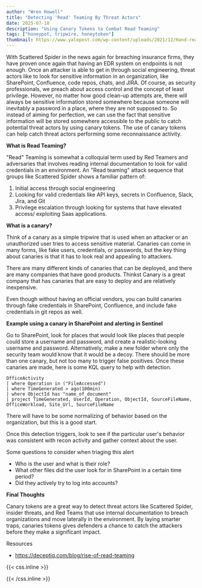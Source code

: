 ```yaml
---
author: "Wren Howell"
title: "Detecting 'Read' Teaming By Threat Actors"
date: 2025-07-10
description: "Using Canary Tokens to Combat Read Teaming"
tags: ["honeypot, tripwire, honeytoken"]
thumbnail: https://www.yalepest.com/wp-content/uploads/2021/12/Hand-reaching-for-a-piece-of-cheese-in-a-mousetrap.jpg
---
```


With Scattered Spider in the news again for breaching insurance firms, they have proven once again that having an EDR system on endpoints is not enough. Once an attacker is able to get in through social engineering, threat actors like to look for sensitive information in an organization, like SharePoint, Confluence, code repos, chats, and JIRA. Of course, as security professionals, we preach about access control and the concept of least privilege. However, no matter how good clean-up attempts are, there will always be sensitive information stored somewhere because someone will inevitably a password in a place, where they are not supposed to. So instead of aiming for perfection, we can use the fact that sensitive information will be stored somewhere accessible to the public to catch potential threat actors by using canary tokens. The use of canary tokens can help catch threat actors performing some reconnaissance activity. 

**What is Read Teaming?**

"Read" Teaming is somewhat a colloquial term used by Red Teamers and adversaries that involves reading internal documentation to look for valid credentials in an environment. An "Read teaming" attack sequence that groups like Scattered Spider shows a familiar pattern of:
 
1) Initial access through social engineering 
2) Looking for valid credentials like API keys, secrets in Confluence, Slack, Jira, and Git
3) Privilege escalation through looking for systems that have elevated access/ exploiting Saas applications. 

**What is a canary?**

Think of a canary as a simple tripwire that is used when an attacker or an unauthorized user tries to access sensitive material. Canaries can come in many forms, like fake users, credentials, or passwords, but the key thing about canaries is that it has to look real and appealing to attackers. 

There are many different kinds of canaries that can be deployed, and there are many companies that have good products. Thinkst Canary is a great company that has canaries that are easy to deploy and are relatively inexpensive. 

Even though without having an official vendors, you can build canaries through fake credentials in SharePoint, Confluence, and include fake credentials in git repos as well. 

**Example using a canary in SharePoint and alerting in Sentinel**

Go to SharePoint, look for places that would look like places that people could store a username and password, and create a realistic-looking username and password. Alternatively, make a new folder where only the security team would know that it would be a decoy.  There should be more than one canary, but not too many to trigger false positives. Once these canaries are made, here is some KQL query to help with detection. 

```kql
OfficeActivity
| where Operation in ("FileAccessed")
| where TimeGenerated > ago(100min)
| where ObjectId has "name_of_document"
| project TimeGenerated, UserId, Operation, ObjectId, SourceFileName, OfficeWorkload, Site_Url, SourceFileName
```

There will have to be some normalizing of behavior based on the organization, but this is a good start. 

Once this detection triggers, look to see if the particular user's behavior was consistent with recon activity and gather context about the user. 

Some questions to consider when triaging this alert 

- Who is the user and what is their role?
- What other files did the user look for in SharePoint in a certain time period?
- Did they actively try to log into accounts?

**Final Thoughts**

Canary tokens are a great way to detect threat actors like Scattered Spider, insider threats, and Red Teams that use internal documentation to breach organizations and move laterally in the environment. By laying smarter traps, canaries tokens gives defenders a chance to catch the attackers before they make a significant impact. 


Resources 

- https://deceptiq.com/blog/rise-of-read-teaming

{{< css.inline >}}

<style>
.emojify {
	font-family: Apple Color Emoji, Segoe UI Emoji, NotoColorEmoji, Segoe UI Symbol, Android Emoji, EmojiSymbols;
	font-size: 2rem;
	vertical-align: middle;
}
@media screen and (max-width:650px) {
  .nowrap {
    display: block;
    margin: 25px 0;
  }
}
{{ $image := $resource.Fit "600x400" }}
</style>

{{< /css.inline >}}

